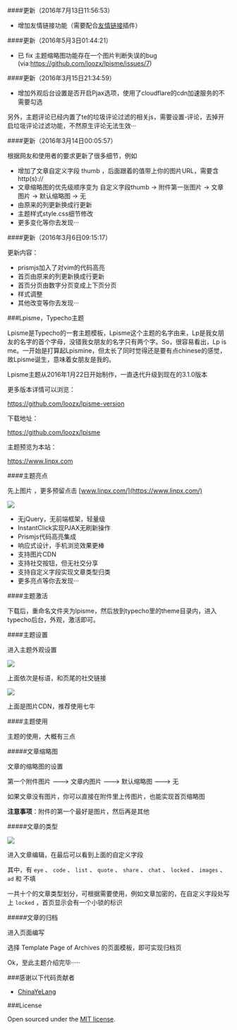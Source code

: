 ####更新（2016年7月13日11:56:53）

- 增加友情链接功能（需要配合[友情链接](http://www.imhan.com/archives/typecho-links/)插件）

####更新（2016年5月3日01:44:21）

- 已 fix 主题缩略图功能存在一个图片判断失误的bug (via:https://github.com/loozx/lpisme/issues/7)

####更新（2016年3月15日21:34:59）

 - 增加外观后台设置是否开启Pjax选项，使用了cloudflare的cdn加速服务的不需要勾选

另外，主题评论已经内置了te的垃圾评论过滤的相关js，需要设置-评论，去掉开启垃圾评论过滤功能，不然原生评论无法生效···

####更新（2016年3月14日00:05:57）

根据网友和使用者的要求更新了很多细节，例如

 - 增加了文章自定义字段 thumb ，后面跟着的值带上你的图片URL，需要含http(s)://
 - 文章缩略图的优先级顺序变为 自定义字段thumb -> 附件第一张图片 -> 文章图片 -> 默认缩略图 -> 无
 - 由原来的列更新换成行更新
 - 主题样式style.css细节修改
 - 更多变化等你去发现···

####更新（2016年3月6日09:15:17）

更新内容：
 - prismjs加入了对vim的代码高亮
 - 首页由原来的列更新换成行更新
 - 首页分页由数字分页变成上下页分页
 - 样式调整
 - 其他改变等你去发现···


###Lpisme，Typecho主题

Lpisme是Typecho的一套主题模板，Lpisme这个主题的名字由来，Lp是我女朋友的名字的首个字母，没错我女朋友的名字只有两个字。So，很容易看出，Lp is me。一开始是打算起Lpismine，但太长了同时觉得还是要有点chinese的感觉，故Lpisme诞生，意味着女朋友是我的。

Lpisme主题从2016年1月22日开始制作，一直迭代升级到现在的3.1.0版本

更多版本详情可以浏览：

https://github.com/loozx/lpisme-version

下载地址：

https://github.com/loozx/lpisme

主题预览为本站：

https://www.linpx.com

####主题亮点

先上图片 ，更多预留点击 [www.linpx.com/](https://www.linpx.com/)

![](http://ww4.sinaimg.cn/large/7c98397dgw1f1fj3721ajj20ps0huwhw.jpg)

 - 无jQuery，无前端框架，轻量级
 - InstantClick实现PJAX无刷新操作
 - Prismjs代码高亮集成
 - 响应式设计，手机浏览效果更棒
 - 支持图片CDN
 - 支持社交按钮，但无社交分享
 - 支持自定义字段实现文章类型归类
 - 更多亮点等你去发现···

####主题激活

下载后，重命名文件夹为lpisme，然后放到typecho里的theme目录内，进入typecho后台，外观，激活即可。

####主题设置

进入主题外观设置

![](http://ww4.sinaimg.cn/large/7c98397dgw1f1e3qav9ysj20mu0e83zi.jpg)

上面依次是标语，和页尾的社交链接

![](http://ww3.sinaimg.cn/large/7c98397dgw1f1e3ru8n7ij20mk0cn3zj.jpg)

上面是图片CDN，推荐使用七牛

####主题使用

主题的使用，大概有三点

#####文章缩略图

文章的缩略图的设置

第一个附件图片  --->  文章内图片  --->  默认缩略图  --->  无

如果文章没有图片，你可以直接在附件里上传图片，也能实现首页缩略图

**注意事项**：附件的第一个最好是图片，然后再是其他

#####文章的类型

![](http://ww1.sinaimg.cn/large/7c98397dgw1f1e3z0yyx1j20o206f0t6.jpg)

进入文章编辑，在最后可以看到上面的自定义字段

其中，有 `eye` 、  `code` 、 `list` 、 `quote` 、 `share` 、 `chat` 、 `locked` 、 `images` 、 `ad` 和 不填

一共十个的文章类型划分，可根据需要使用，例如文章加密的，在自定义字段处写上 `locked` ，首页显示会有一个小锁的标识

#####文章的归档

进入页面编写

选择 Template Page of Archives 的页面模板，即可实现归档页 

Ok，至此主题介绍完毕·····

###感谢以下代码贡献者

- [ChinaYeLang](https://github.com/hiyelang)

###License

Open sourced under the [MIT license](https://github.com/loozx/lpisme/blob/master/LICENSE.md).


